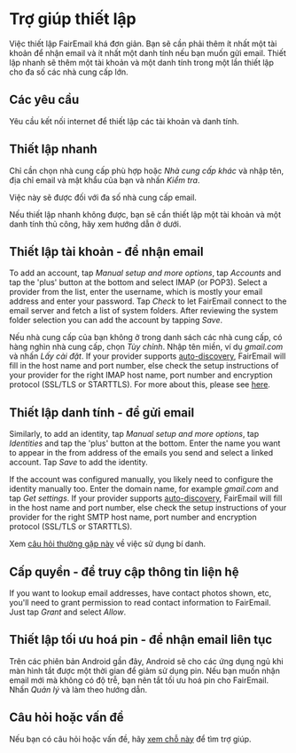 # Trợ giúp thiết lập

Việc thiết lập FairEmail khá đơn giản. Bạn sẽ cần phải thêm ít nhất một tài khoản để nhận email và ít nhất một danh tính nếu bạn muốn gửi email. Thiết lập nhanh sẽ thêm một tài khoản và một danh tính trong một lần thiết lập cho đa số các nhà cung cấp lớn.

## Các yêu cầu

Yêu cầu kết nối internet để thiết lập các tài khoản và danh tính.

## Thiết lập nhanh

Chỉ cần chọn nhà cung cấp phù hợp hoặc *Nhà cung cấp khác* và nhập tên, địa chỉ email và mật khẩu của bạn và nhấn *Kiểm tra*.

Việc này sẽ được đối với đa số nhà cung cấp email.

Nếu thiết lập nhanh không được, bạn sẽ cần thiết lập một tài khoản và một danh tính thủ công, hãy xem hướng dẫn ở dưới.

## Thiết lập tài khoản - để nhận email

To add an account, tap *Manual setup and more options*, tap *Accounts* and tap the 'plus' button at the bottom and select IMAP (or POP3). Select a provider from the list, enter the username, which is mostly your email address and enter your password. Tap *Check* to let FairEmail connect to the email server and fetch a list of system folders. After reviewing the system folder selection you can add the account by tapping *Save*.

Nếu nhà cung cấp của bạn không ở trong danh sách các nhà cung cấp, có hàng nghìn nhà cung cấp, chọn *Tùy chỉnh*. Nhập tên miền, ví dụ *gmail.com* và nhấn *Lấy cài đặt*. If your provider supports [auto-discovery](https://tools.ietf.org/html/rfc6186), FairEmail will fill in the host name and port number, else check the setup instructions of your provider for the right IMAP host name, port number and encryption protocol (SSL/TLS or STARTTLS). For more about this, please see [here](https://github.com/M66B/FairEmail/blob/master/FAQ.md#authorizing-accounts).

## Thiết lập danh tính - để gửi email

Similarly, to add an identity, tap *Manual setup and more options*, tap *Identities* and tap the 'plus' button at the bottom. Enter the name you want to appear in the from address of the emails you send and select a linked account. Tap *Save* to add the identity.

If the account was configured manually, you likely need to configure the identity manually too. Enter the domain name, for example *gmail.com* and tap *Get settings*. If your provider supports [auto-discovery](https://tools.ietf.org/html/rfc6186), FairEmail will fill in the host name and port number, else check the setup instructions of your provider for the right SMTP host name, port number and encryption protocol (SSL/TLS or STARTTLS).

Xem [câu hỏi thường gặp này](https://github.com/M66B/FairEmail/blob/master/FAQ.md#FAQ9) về việc sử dụng bí danh.

## Cấp quyền - để truy cập thông tin liện hệ

If you want to lookup email addresses, have contact photos shown, etc, you'll need to grant permission to read contact information to FairEmail. Just tap *Grant* and select *Allow*.

## Thiết lập tối ưu hoá pin - để nhận email liên tục

Trên các phiên bản Android gần đây, Android sẽ cho các ứng dụng ngủ khi màn hình tắt được một thời gian để giảm sử dụng pin. Nếu bạn muốn nhận email mới mà không có độ trễ, bạn nên tắt tối ưu hoá pin cho FairEmail. Nhấn *Quản lý* và làm theo hướng dẫn.

## Câu hỏi hoặc vấn đề

Nếu bạn có câu hỏi hoặc vấn đề, hãy [xem chỗ này](https://github.com/M66B/FairEmail/blob/master/FAQ.md) để tìm trợ giúp.